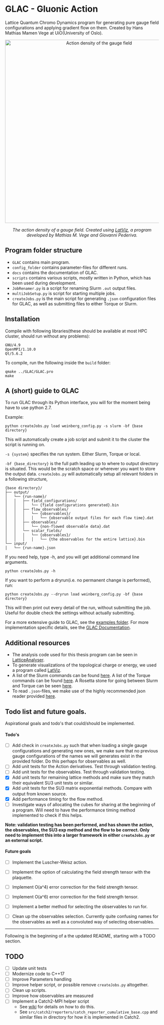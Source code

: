 # GLAC - Gluonic Action

Lattice Quantum Chromo Dynamics program for generating pure gauge field configurations and applying gradient flow on them. Created by Hans Mathias Mamen Vege at UiO(University of Oslo).

<p align="center">
    <img src="docs/field_density_b62_b6.200000_N32_NT64_np512_config00600.gif" alt="Action density of the gauge field" width="600"/>
</p>
    
<p align="center">
    <i>The action density of a gauge field. Created using <a href="https://github.com/hmvege/LatViz">LatViz</a>, a program developed by Mathias M. Vege and Giovanni Pederiva.</i>
</p>

## Program folder structure
* `GLAC` contains main program. 
* `config_folder` contains parameter-files for different runs.
* `docs` contains the documentation of GLAC.
* `scripts` contains various scripts, mostly written in Python, which has been used during development.
* `JobRenamer.py` is a script for renaming Slurm `.out` output files.
* `multiJobSetup.py` is script for starting multiple jobs.
* `createJobs.py` is the main script for generating `.json` configuration files for GLAC, as well as submitting files to either Torque or Slurm.

## Installation
Compile with following libraries(these should be available at most HPC cluster, should run without any problems):
```
GNU/4.9
OpenMPI/1.10.0
Qt/5.6.2
```
To compile, run the following inside the `build` folder:
```
qmake ../GLAC/GLAC.pro
make
```

## A (short) guide to GLAC
To run GLAC through its Python interface, you will for the moment being have to use python 2.7.

Example:
```
python createJobs.py load weinberg_config.py -s slurm -bf {base directory}
```
This will automatically create a job script and submit it to the cluster the script is running on.

`-s {system}` specifies the run system. Either Slurm, Torque or local.

`-bf {base_directory}` is the full path leading up to where to output directory is situated. This would be the scratch space or wherever you want to store the output data. `createJobs.py` will automatically setup all relevant folders in a following structure,
```
{base directory}/
├── output/
│   └── {run-name}/
│   │   ├── field_configurations/
│   │   │   └── {field configurations generated}.bin
│   │   ├── flow_observables/
│   │   │   └── {observables}/
│   │   │   │   └── {observable output files for each flow time}.dat
│   │   ├── observables/
│   │   │   └── {non-flowed observable data}.dat
│   │   └── scalar_fields/
│   │   │   └── {observables}/
│   │   │   │   └── {the observables for the entire lattice}.bin
└── input/
│   └── {run-name}.json
```

If you need help, type -h, and you will get additional command line arguments.
```
python createJobs.py -h
```

If you want to perform a dryrun(i.e. no permanent change is performed), run:
```
python createJobs.py --dryrun load weinberg_config.py -bf {base directory}
```
This will then print out every detail of the run, without submitting the job. Useful for double check the settings without actually submitting.

For a more extensive guide to GLAC, see the [examples folder](https://github.com/hmvege/GLAC/tree/master/examples). For more implementation specific details, see the [GLAC Documentation](http://hmvege.github.io/GLAC/html/index.html).


## Additional resources
* The analysis code used for this thesis program can be seen in [LatticeAnalyser](https://github.com/hmvege/LatticeAnalyser).
* To generate visualizations of the topological charge or energy, we used a program called [LatViz](https://github.com/hmvege/LatViz).
* A list of the Slurm commands can be found [here](https://slurm.schedmd.com/pdfs/summary.pdf). A list of the Torque commands can be found [here](https://gif.biotech.iastate.edu/torque-pbs-job-management-cheat-sheet). A Rosetta stone for going between Slurm and Torque can be seen [here](https://slurm.schedmd.com/rosetta.pdf).
* To read `.json`-files, we make use of the highly recommended json reader provided [here](https://github.com/nlohmann/json).

## Todo list and future goals.
Aspirational goals and todo's that could/should be implemented.

#### Todo's
* [ ] Add check in `createJobs.py` such that when loading a single gauge configurations and generating new ones, we make sure that no previous gauge configurations of the names we will generates exist in the provided folder. Do this perhaps for observables as well.
* [ ] Add unit tests for the Action derivatives. Test through validation testing.
* [ ] Add unit tests for the observables. Test through validation testing.
* [x] Add unit tests for remaining lattice methods and make sure they match their equivalent SU3 unit tests or similar.
* [x] Add unit tests for the SU3 matrix exponential methods. Compare with output from known source.
* [x] Add performance timing for the flow method.
* [ ] Investigate ways of allocating the cubes for sharing at the beginning of a program. Will need to have the performance timing method implemented to check if this helps.

**Note: validation testing has been performed, and has shown the action, the observables, the SU3 exp method and the flow to be correct. Only need to implement this into a larger framework in either `createJobs.py` or an external script.**

#### Future goals
* [ ] Implement the Luscher-Weisz action.
* [ ] Implement the option of calculating the field strength tensor with the plaquette.
* [ ] Implement O(a^4) error correction for the field strength tensor.
* [ ] Implement O(a^6) error correction for the field strength tensor.
* [ ] Implement a better method for selecting the observables to run for.
* [ ] Clean up the observables selection. Currently quite confusing names for the observables as well as a convoluted way of selecting observables.


---

Following is the beginning of a the updated README, starting with a TODO section.

## TODO
* [ ] Update unit tests
* [ ] Modernize code to C++17
* [ ] Improve Parameters handling
* [ ] Improve helper script, or possible remove `createJobs.py` altogether.
* [ ] Clean up scripts.
* [ ] Improve how observables are measured
* [ ] Implement a Catch2-MPI helper script
    - See [wiki](https://github.com/catchorg/Catch2/blob/devel/docs/reporters.md) for details on how to do this.
    - See `src/catch2/reporters/catch_reporter_cumulative_base.cpp` and similar files in directory for how it is implemented in Catch2.
